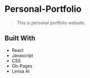 # Personal-Portfolio
> This is personal portfolio website.

## Built With
- React
- Javascript
- CSS
- Gh-Pages
- Lensa AI


